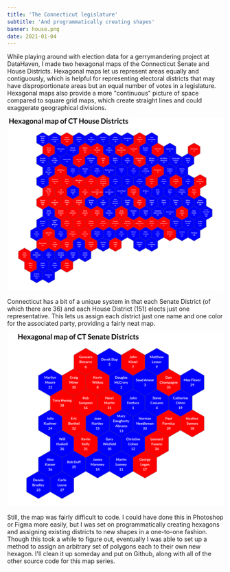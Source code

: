 ```yaml
---
title: 'The Connecticut legislature'
subtitle: 'And programmatically creating shapes'
banner: house.png
date: 2021-01-04
---
```


While playing around with election data for a gerrymandering
project at DataHaven, I made two hexagonal maps of the
Connecticut Senate and House Districts. Hexagonal maps let
us represent areas equally and contiguously, which is
helpful for representing electoral districts that may have
disproportionate areas but an equal number of votes in a
legislature. Hexagonal maps also provide a more "continuous"
picture of space compared to square grid maps, which create
straight lines and could exaggerate geographical divisions.

![Connectict House of Representatives](house.png)

Connecticut has a bit of a unique system in that each Senate
District (of which there are 36) and each House District
(151) elects just one representative. This lets us assign
each district just one name and one color for the associated
party, providing a fairly neat map.

![Connecticut Senate](senate.png)

Still, the map was fairly difficult to code. I could have
done this in Photoshop or Figma more easily, but I was set
on programmatically creating hexagons and assigning existing
districts to new shapes in a one-to-one fashion. Though this
took a while to figure out, eventually I was able to set up
a method to assign an arbitrary set of polygons each to
their own new hexagon. I'll clean it up someday and put on
Github, along with all of the other source code for this map
series.
